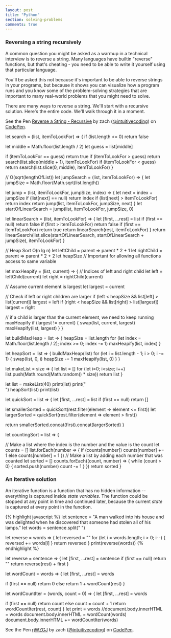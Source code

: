 ```yaml
---
layout: post
title: "Python"
section: solving-problems
comments: true
---
```


### Reversing a string recursively

A common question you might be asked as a warmup in a technical interview is to reverse a string. Many languages have builtin "reverse" functions, but that's cheating - you need to be able to write it yourself using that particular language.

You'll be asked this not because it's important to be able to reverse strings in  your programs, but because it shows you can visualize how a program runs and you know some of the problem-solving strategies that are important to many real-world problems that you might need to solve.

There are many ways to reverse a string. We'll start with a recursive solution. Here's the entire code. We'll walk through it in a moment.

<p data-height="360" data-theme-id="27356" data-slug-hash="KaWzOx" data-default-tab="js,result" data-user="intuitivecoding" data-embed-version="2" data-pen-title="Reverse a String - Recursive" data-editable="true" class="codepen">See the Pen <a href="http://codepen.io/intuitivecoding/pen/KaWzOx/">Reverse a String - Recursive</a> by zach (<a href="http://codepen.io/intuitivecoding">@intuitivecoding</a>) on <a href="http://codepen.io">CodePen</a>.</p>
<script async src="https://production-assets.codepen.io/assets/embed/ei.js"></script>



let search = (list, itemToLookFor) => {
  if (list.length <= 0) return false

  let middle = Math.floor(list.length / 2)
  let guess = list[middle]

  if (itemToLookFor == guess)  return true
  if (itemToLookFor > guess)   return search(list.slice(middle + 1), itemToLookFor)
  if (itemToLookFor < guess)   return search(list.slice(0, middle),  itemToLookFor)
}


// O(sqrt(lengthOfList))
let jumpSearch = (list, itemToLookFor) => {
  let jumpSize = Math.floor(Math.sqrt(list.length))

  let jump = (list, itemToLookFor, jumpSize, index) => {
    let next = index + jumpSize
    if (list[next] == null)         return index
    if (list[next] > itemToLookFor) return index
    return jump(list, itemToLookFor, jumpSize, next)
  }
  let startOfLinearSearch = jump(list, itemToLookFor, jumpSize, 0)

  let linearSearch = (list, itemToLookFor) => {
    let [first, ...rest] = list
    if (first == null) return false
    if (first > itemToLookFor) return false
    if (first == itemToLookFor) return true
    return linearSearch(rest, itemToLookFor)
  }
  return linearSearch(list.slice(startOfLinearSearch, startOfLinearSearch + jumpSize), itemToLookFor)
}

// Heap Sort O(n lg n)
let leftChild  = parent => parent * 2 + 1
let rightChild = parent => parent * 2 + 2
let heapSize // Important for allowing all functions access to same variable

let maxHeapify = (list, current) => {
  // Indices of left and right child
  let left = leftChild(current)
  let right = rightChild(current)

  // Assume current element is largest
  let largest = current

  // Check if left or right children are larger
  if (left < heapSize && list[left] > list[current])
    largest = left
  if (right < heapSize && list[right] > list[largest])
    largest = right

  // if a child is larger than the current element, we need to keep running maxHeapify
  if (largest != current) {
    swap(list, current, largest)
    maxHeapify(list, largest)
  }
}

let buildMaxHeap = list => {
  heapSize = list.length
  for (let index = Math.floor(list.length / 2); index >= 0; index -= 1)
    maxHeapify(list, index)
}

let heapSort = list => {
  buildMaxHeap(list)
  for (let i = list.length - 1; i > 0; i -= 1) {
    swap(list, 0, i)
    heapSize -= 1
    maxHeapify(list, 0)
  }
}

let makeList = size => {
  let list = []
  for (let i=0; i<size; i++)
      list.push(Math.round(Math.random() * size))
  return list
}

let list = makeList(40)
print(list)
print("<br>")
heapSort(list)
print(list)

let quickSort = list => {
  let [first, ...rest] = list
  if (first == null) return []

  let smallerSorted = quickSort(rest.filter(element => element <= first))
  let largerSorted  = quickSort(rest.filter(element => element >  first))

  return smallerSorted.concat(first).concat(largerSorted)
}

let countingSort = list => {

  // Make a list where the index is the number and the value is the count
  let counts = []
  list.forEach(number => {
    if (counts[number])
      counts[number] += 1
    else
      counts[number]  = 1
  })
  // Make a list by adding each number that was counted
  let sorted = []
  counts.forEach((count, number) => {
    while (count > 0) {
      sorted.push(number)
      count -= 1
    }
  })
  return sorted
}









### An iterative solution

An iterative function is a function that has no hidden information -- everything is captured inside *state variables*. The function could be stopped at any point in time and continued later, because the current *state* is captured at every point in the function.

{% highlight javascript %}
let sentence = "A man walked into his house and was delighted when he discovered that someone had stolen all of his lamps."
let words = sentence.split(" ")

let reverse = words => {
  let reversed = ""
  for (let i = words.length; i > 0; i--) {
    reversed += words[i]
  }
  return reversed
}
print(reverse(words))
{% endhighlight %}














let reverse = sentence => {
  let [first, ...rest] = sentence
  if (first == null) return ""
  return reverse(rest) + first
}

let wordCount = words => {
  let [first, ...rest] = words

  if (first == null) return 0
  else return 1 + wordCount(rest)
}

let wordCountIter = (words, count = 0) => {
  let [first, ...rest] = words

  if (first == null) return count
  else count = count + 1
  return wordCountIter(rest, count)
}
let print = words
//document.body.innerHTML = words
document.body.innerHTML = wordCount(words)
document.body.innerHTML += wordCountIter(words)


<div id="embed" style="border-radius:10px" box-shadow="20px">
<p data-height="300" data-theme-id="27356" data-slug-hash="rjWZGJ" data-default-tab="result" data-user="intuitivecoding" data-embed-version="2" data-editable="true" data-pen-title="rjWZGJ" data-default-tab="html,result" class="codepen" >See the Pen <a href="http://codepen.io/intuitivecoding/pen/rjWZGJ/">rjWZGJ</a> by zach (<a href="http://codepen.io/intuitivecoding">@intuitivecoding</a>) on <a href="http://codepen.io">CodePen</a>.</p>
<script async src="https://production-assets.codepen.io/assets/embed/ei.js"></script>
</div>



<script>
let hints = [
  "We want to use List slicing, which looks like 'A string'[start:end:step]",
  "We need the whole string, so we don't need to mess with the start or end indices",
  "Using a negative step size will start from the end of the String",
  "string[::-1] will give back the string in reverse"
]
let hintsButton = document.querySelector("button.hints")
let hintsBlock = document.querySelector(".hintsBlock")
let i = 0
hintsButton.onclick = function() {
  if (i >= hints.length) return
  let element = document.createElement("li")
  element.innerHTML = hints[i]
  hintsBlock.appendChild(element)
  i += 1
}
</script>
